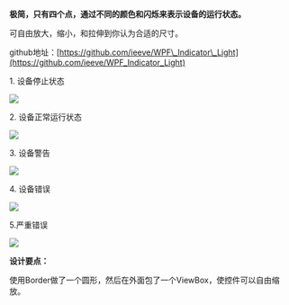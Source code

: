 **极简，只有四个点，通过不同的颜色和闪烁来表示设备的运行状态。**

可自由放大，缩小，和拉伸到你认为合适的尺寸。

github地址：[https://github.com/ieeve/WPF\_Indicator\_Light](https://github.com/ieeve/WPF_Indicator_Light)

1\. 设备停止状态

![](https://img2020.cnblogs.com/blog/1133037/202010/1133037-20201017001340680-950995033.png)

2\. 设备正常运行状态

![](https://img2020.cnblogs.com/blog/1133037/202010/1133037-20201017001408260-1598457393.gif)

3\. 设备警告

![](https://img2020.cnblogs.com/blog/1133037/202010/1133037-20201017001430868-1564722501.gif)

4\. 设备错误

![](https://img2020.cnblogs.com/blog/1133037/202010/1133037-20201017001453647-985624055.gif)

5.严重错误

![](https://img2020.cnblogs.com/blog/1133037/202010/1133037-20201017001510707-1009466956.gif)

**设计要点：**

使用Border做了一个圆形，然后在外面包了一个ViewBox，使控件可以自由缩放。